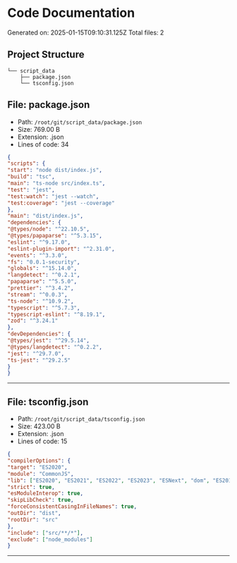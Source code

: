 # Code Documentation
Generated on: 2025-01-15T09:10:31.125Z
Total files: 2

## Project Structure

```
└── script_data
    ├── package.json
    └── tsconfig.json
```

## File: package.json
- Path: `/root/git/script_data/package.json`
- Size: 769.00 B
- Extension: .json
- Lines of code: 34

```json
{
"scripts": {
"start": "node dist/index.js",
"build": "tsc",
"main": "ts-node src/index.ts",
"test": "jest",
"test:watch": "jest --watch",
"test:coverage": "jest --coverage"
},
"main": "dist/index.js",
"dependencies": {
"@types/node": "^22.10.5",
"@types/papaparse": "^5.3.15",
"eslint": "^9.17.0",
"eslint-plugin-import": "^2.31.0",
"events": "^3.3.0",
"fs": "0.0.1-security",
"globals": "^15.14.0",
"langdetect": "^0.2.1",
"papaparse": "^5.5.0",
"prettier": "^3.4.2",
"stream": "^0.0.3",
"ts-node": "^10.9.2",
"typescript": "^5.7.3",
"typescript-eslint": "^8.19.1",
"zod": "^3.24.1"
},
"devDependencies": {
"@types/jest": "^29.5.14",
"@types/langdetect": "^0.2.2",
"jest": "^29.7.0",
"ts-jest": "^29.2.5"
}
}
```

---------------------------------------------------------------------------

## File: tsconfig.json
- Path: `/root/git/script_data/tsconfig.json`
- Size: 423.00 B
- Extension: .json
- Lines of code: 15

```json
{
"compilerOptions": {
"target": "ES2020",
"module": "CommonJS",
"lib": ["ES2020", "ES2021", "ES2022", "ES2023", "ESNext", "dom", "ES2015", "ES2016", "ES2017", "ES2018", "ES2019"],
"strict": true,
"esModuleInterop": true,
"skipLibCheck": true,
"forceConsistentCasingInFileNames": true,
"outDir": "dist",
"rootDir": "src"
},
"include": ["src/**/*"],
"exclude": ["node_modules"]
}
```

---------------------------------------------------------------------------